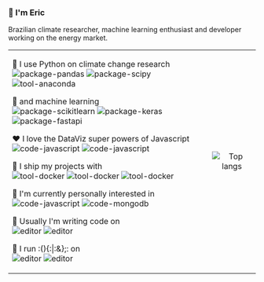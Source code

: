 ### 👋 I'm Eric 

Brazilian climate researcher, machine learning enthusiast and developer working on the energy market.


<table>

<tr>


<td>


🚀 I use Python on climate change research  
![package-pandas](https://img.shields.io/badge/package-Pandas-informational?style=flat&logo=pandas&logoColor=white&color=2bbc8a)
![package-scipy](https://img.shields.io/badge/package-SciPy-informational?style=flat&logo=SciPy&logoColor=white&color=2bbc8a)
![tool-anaconda](https://img.shields.io/badge/tool-Anaconda-informational?style=flat&logo=Anaconda&logoColor=white&color=2bbc8a)

🤖 and machine learning  
![package-scikitlearn](https://img.shields.io/badge/package-Scikit%20learn-informational?style=flat&logo=scikit-learn&logoColor=white&color=2bbc8a)
![package-keras](https://img.shields.io/badge/package-Keras-informational?style=flat&logo=keras&logoColor=white&color=2bbc8a)
![package-fastapi](https://img.shields.io/badge/package-FastAPI-informational?style=flat&logo=FastAPI&logoColor=white&color=2bbc8a)

❤️ I love the DataViz super powers of Javascript   
![code-javascript](https://img.shields.io/badge/code-Vue3-informational?style=flat&logo=Vue.js&logoColor=white&color=2bbc8a)
![code-javascript](https://img.shields.io/badge/code-Plotly-informational?style=flat&logo=plotly&logoColor=white&color=2bbc8a)

🧰 I ship my projects with  
![tool-docker](https://img.shields.io/badge/tool-Docker-informational?style=flat&logo=Docker&logoColor=white&color=2bbc8a)
![tool-docker](https://img.shields.io/badge/tool-MongoDB-informational?style=flat&logo=MongoDB&logoColor=white&color=2bbc8a)
![tool-docker](https://img.shields.io/badge/cloud-AWS-informational?style=flat&logo=Amazon%20AWS&logoColor=white&color=2bbc8a)

🔭 I'm currently personally interested in  
![code-javascript](https://img.shields.io/badge/code-Golang-informational?style=flat&logo=Go&logoColor=white&color=2bbc8a)
![code-mongodb](https://img.shields.io/badge/code-Julia-informational?style=flat&logo=Julia&logoColor=white&color=2bbc8a)

📜 Usually I'm writing code on  
![editor](https://img.shields.io/badge/editor-Visual%20Studio%20Code-informational?style=flat&logo=Visual%20Studio%20Code&logoColor=white&color=2bbc8a)
![editor](https://img.shields.io/badge/editor-Jupyter%20Lab-informational?style=flat&logo=jupyter&logoColor=white&color=2bbc8a)

🐧 I run :(){:|:&};: on  
![editor](https://img.shields.io/badge/shell-Zsh-informational?style=flat&logo=GNU%20Bash&logoColor=white&color=2bbc8a)
![editor](https://img.shields.io/badge/os-Ubuntu-informational?style=flat&logo=Ubuntu&logoColor=white&color=2bbc8a)

  
</td>
  
  
<td align="center">

![Top langs](https://github-readme-stats.vercel.app/api/top-langs/?username=ericmiguel&hide=Jupyter%20Notebook,%20R,Typescript,CSS,Lua,HTML&layout=compact&theme=github_dark&show_icons=true&hide_border=false)
  
</td>
  
</tr>

</table>

